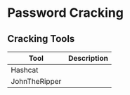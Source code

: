 # Password Cracking

## Cracking Tools

| Tool          | Description |
| ------------- | ----------- |
| Hashcat       |             |
| JohnTheRipper |             |
